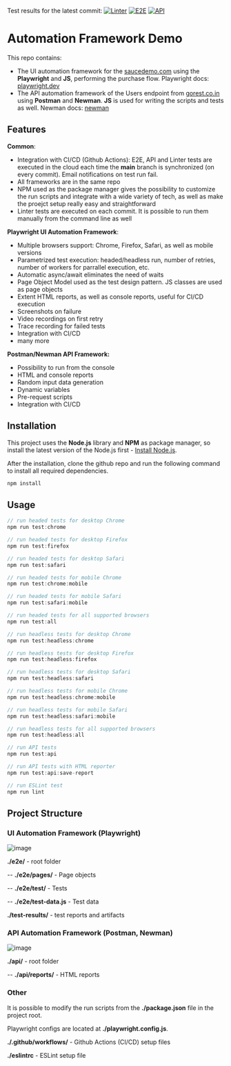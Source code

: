 Test results for the latest commit:
[![Linter](https://github.com/olegstat/playwright-demo/actions/workflows/lint.yml/badge.svg)](https://github.com/olegstat/playwright-demo/actions/workflows/lint.yml)
[![E2E](https://github.com/olegstat/playwright-demo/actions/workflows/e2e.yml/badge.svg)](https://github.com/olegstat/playwright-demo/actions/workflows/e2e.yml)
[![API](https://github.com/olegstat/playwright-demo/actions/workflows/api.yml/badge.svg)](https://github.com/olegstat/playwright-demo/actions/workflows/api.yml)
# Automation Framework Demo

This repo contains:
- The UI automation framework for the [saucedemo.com](https://www.saucedemo.com/) using the **Playwright** and **JS**, performing the purchase flow. Playwright docs: [playwright.dev](https://playwright.dev/)
- The API automation framework of the Users endpoint from [gorest.co.in](https://gorest.co.in/) using **Postman** and **Newman**. **JS** is used for writing the scripts and tests as well. Newman docs: [newman](https://learning.postman.com/docs/running-collections/using-newman-cli/command-line-integration-with-newman/)



## Features

**Common**:
- Integration with CI/CD (Github Actions): E2E, API and Linter tests are executed in the cloud each time the **main** branch is synchronized (on every commit). Email notifications on test run fail.
- All frameworks are in the same repo
- NPM used as the package manager gives the possibility to customize the run scripts and integrate with a wide variety of tech, as well as make the proejct setup really easy and straightforward
- Linter tests are executed on each commit. It is possible to run them manually from the command line as well


**Playwright UI Automation Framework**:

- Multiple browsers support: Chrome, Firefox, Safari, as well as mobile versions
- Parametrized test execution: headed/headless run,  number of retries, number of workers for parrallel execution, etc. 
- Automatic async/await eliminates the need of waits
- Page Object Model used as the test design pattern. JS classes are used as page objects
- Extent HTML reports, as well as console reports, useful for CI/CD execution
- Screenshots on failure
- Video recordings on first retry
- Trace recording for failed tests
- Integration with CI/CD
- many more

**Postman/Newman API Framework:**
- Possibility to run from the console
- HTML and console reports
- Random input data generation
- Dynamic variables
- Pre-request scripts
- Integration with CI/CD




## Installation

This project uses the **Node.js** library and **NPM** as package manager, so install the latest version of the Node.js first - [Install Node.js](https://nodejs.org/en/download/).

After the installation, clone the github repo and run the following command to install all required dependencies.

```bash
npm install
```

## Usage

```javascript
// run headed tests for desktop Chrome
npm run test:chrome 

// run headed tests for desktop Firefox
npm run test:firefox

// run headed tests for desktop Safari
npm run test:safari 

// run headed tests for mobile Chrome
npm run test:chrome:mobile

// run headed tests for mobile Safari
npm run test:safari:mobile

// run headed tests for all supported browsers
npm run test:all

// run headless tests for desktop Chrome
npm run test:headless:chrome

// run headless tests for desktop Firefox
npm run test:headless:firefox

// run headless tests for desktop Safari
npm run test:headless:safari

// run headless tests for mobile Chrome
npm run test:headless:chrome:mobile

// run headless tests for mobile Safari
npm run test:headless:safari:mobile

// run headless tests for all supported browsers
npm run test:headless:all

// run API tests
npm run test:api

// run API tests with HTML reporter
npm run test:api:save-report

// run ESLint test
npm run lint
```


## Project Structure


### UI Automation Framework (Playwright)

![image](https://user-images.githubusercontent.com/34889426/133845849-434edc89-53ce-4f0c-9352-8287995c449f.png)

**./e2e/** - root folder

-- **./e2e/pages/** - Page objects

-- **./e2e/test/** - Tests

-- **./e2e/test-data.js** - Test data

**./test-results/** - test reports and artifacts

### API Automation Framework (Postman, Newman)

![image](https://user-images.githubusercontent.com/34889426/133845882-ec0c2624-053c-4528-884e-68454297502d.png)

**./api/** - root folder

-- **./api/reports/** - HTML reports

### Other
It is possible to modify the run scripts from the **./package.json** file in the project root.

Playwright configs are located at **./playwright.config.js**.

**./.github/workflows/** - Github Actions (CI/CD) setup files

**./eslintrc** - ESLint setup file
